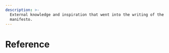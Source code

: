 ```yaml
---
description: >-
  External knowledge and inspiration that went into the writing of the
  manifesto.
---
```


# Reference

